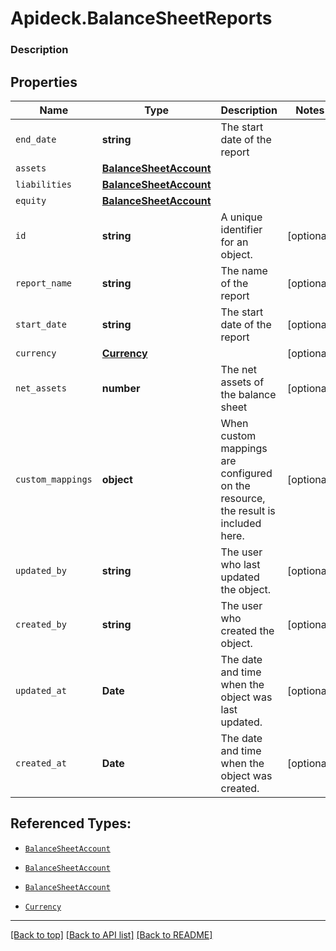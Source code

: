 # Apideck.BalanceSheetReports

### Description

## Properties
Name | Type | Description | Notes
------------ | ------------- | ------------- | -------------
`end_date` | **string** | The start date of the report | 
`assets` | [**BalanceSheetAccount**](BalanceSheetAccount.md) |  | 
`liabilities` | [**BalanceSheetAccount**](BalanceSheetAccount.md) |  | 
`equity` | [**BalanceSheetAccount**](BalanceSheetAccount.md) |  | 
`id` | **string** | A unique identifier for an object. | [optional] 
`report_name` | **string** | The name of the report | [optional] 
`start_date` | **string** | The start date of the report | [optional] 
`currency` | [**Currency**](Currency.md) |  | [optional] 
`net_assets` | **number** | The net assets of the balance sheet | [optional] 
`custom_mappings` | **object** | When custom mappings are configured on the resource, the result is included here. | [optional] 
`updated_by` | **string** | The user who last updated the object. | [optional] 
`created_by` | **string** | The user who created the object. | [optional] 
`updated_at` | **Date** | The date and time when the object was last updated. | [optional] 
`created_at` | **Date** | The date and time when the object was created. | [optional] 





## Referenced Types:

* [`BalanceSheetAccount`](BalanceSheetAccount.md)
* [`BalanceSheetAccount`](BalanceSheetAccount.md)
* [`BalanceSheetAccount`](BalanceSheetAccount.md)



* [`Currency`](Currency.md)







---

[[Back to top]](#) [[Back to API list]](../../../../README.md#documentation-for-api-endpoints) [[Back to README]](../../../../README.md)


